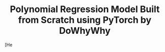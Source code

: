 <h1 align = 'center'>Polynomial Regression Model Built from Scratch using PyTorch by DoWhyWhy</h1>

[He